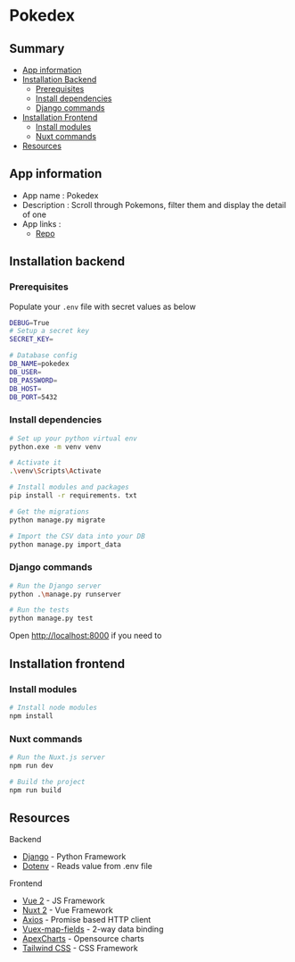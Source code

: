 # Pokedex

## Summary

- [App information](#app-information)
- [Installation Backend](#installation-backend)
  - [Prerequisites](#prerequisites)
  - [Install dependencies](#install-dependencies)
  - [Django commands](#django-commands)
- [Installation Frontend](#installation-frontend)
  - [Install modules](#install-modules)
  - [Nuxt commands](#nuxt-commands)
- [Resources](#resources)

## App information

- App name : Pokedex
- Description : Scroll through Pokemons, filter them and display the detail of one
- App links :
  - [Repo](https://github.com/CharlesCharly/pokedex)

## Installation backend

### Prerequisites

Populate your `.env` file with secret values as below

```sh
DEBUG=True
# Setup a secret key
SECRET_KEY=

# Database config
DB_NAME=pokedex
DB_USER=
DB_PASSWORD=
DB_HOST=
DB_PORT=5432

```

### Install dependencies

```sh
# Set up your python virtual env
python.exe -m venv venv

# Activate it
.\venv\Scripts\Activate

# Install modules and packages
pip install -r requirements. txt

# Get the migrations
python manage.py migrate

# Import the CSV data into your DB
python manage.py import_data
```

### Django commands

```sh
# Run the Django server
python .\manage.py runserver

# Run the tests
python manage.py test
```

Open [http://localhost:8000](http://localhost:8000) if you need to

## Installation frontend

### Install modules

```sh
# Install node modules
npm install
```

### Nuxt commands

```sh
# Run the Nuxt.js server
npm run dev

# Build the project
npm run build
```

## Resources

Backend

- [Django](https://www.djangoproject.com/) - Python Framework
- [Dotenv](https://github.com/theskumar/python-dotenv) - Reads value from .env file

Frontend

- [Vue 2](https://v2.vuejs.org/) - JS Framework
- [Nuxt 2](https://v2.nuxt.com/) - Vue Framework
- [Axios](https://github.com/axios/axios) - Promise based HTTP client
- [Vuex-map-fields](https://github.com/maoberlehner/vuex-map-fields) - 2-way data binding
- [ApexCharts](https://apexcharts.com/) - Opensource charts
- [Tailwind CSS](https://tailwindcss.com/) - CSS Framework
